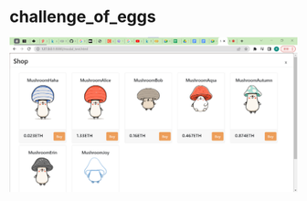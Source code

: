 # challenge_of_eggs

![image](https://github.com/aqsa1208/picture/blob/main/%E9%A6%99%E8%8F%87.png)
